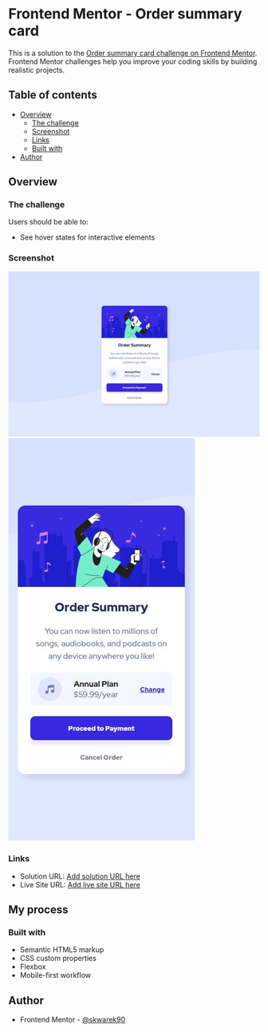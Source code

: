 # Frontend Mentor - Order summary card

This is a solution to the [Order summary card challenge on Frontend Mentor](https://www.frontendmentor.io/challenges/order-summary-component-QlPmajDUj). Frontend Mentor challenges help you improve your coding skills by building realistic projects. 


## Table of contents

- [Overview](#overview)
  - [The challenge](#the-challenge)
  - [Screenshot](#screenshot)
  - [Links](#links)
  - [Built with](#built-with)
- [Author](#author)


## Overview

### The challenge

Users should be able to:

- See hover states for interactive elements

### Screenshot

![](./screenshots/desktop-solution.JPG)
![](./screenshots/mobile-solution.JPG)


### Links

- Solution URL: [Add solution URL here](https://your-solution-url.com)
- Live Site URL: [Add live site URL here](https://skwarek90.github.io/order-summary-component/)

## My process

### Built with

- Semantic HTML5 markup
- CSS custom properties
- Flexbox
- Mobile-first workflow




## Author
- Frontend Mentor - [@skwarek90](https://www.frontendmentor.io/profile/skwarek90)
